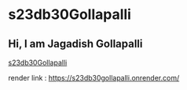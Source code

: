 # s23db30Gollapalli

## Hi, I am Jagadish Gollapalli

[s23db30Gollapalli](https://s23db30gollapalli.onrender.com/)

render link : https://s23db30gollapalli.onrender.com/